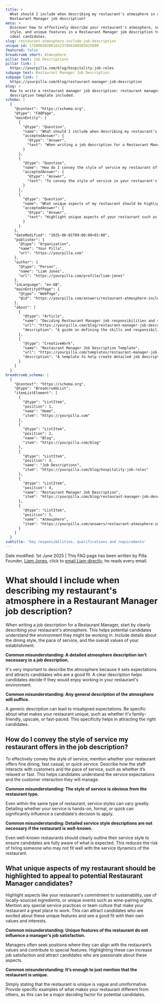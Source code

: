 ```yaml
---
title: >
  What should I include when describing my restaurant's atmosphere in a
  Restaurant Manager job description?
meta: >
  Discover how to effectively describe your restaurant's atmosphere, service
  style, and unique features in a Restaurant Manager job description to attract
  ideal candidates.
slug: restaurant-atmosphere-include-job-description
unique id: 1750065020816x237804308583415800
featured: false
breadcrumb short: Atmosphere
pillar text: Job Descriptions
pillar link: |
  https://yourpilla.com/blog/hospitality-job-roles
subpage text: Restaurant Manager Job Description
subpage link: |
  https://yourpilla.com/blog/restaurant-manager-job-description
blog: >
  How to write a restaurant manager job description: restaurant manager job
  description template included.
schema: |
  {
    "@context": "https://schema.org",
    "@type": "FAQPage",
    "mainEntity": [
      {
        "@type": "Question",
        "name": "What should I include when describing my restaurant's atmosphere in a Restaurant Manager job description?",
        "acceptedAnswer": {
          "@type": "Answer",
          "text": "When writing a job description for a Restaurant Manager, begin by describing your restaurant's atmosphere. Include details such as dining style, service pace, and the restaurant's values to convey the environment to potential candidates. Being specific about your restaurant's atmosphere helps attract candidates who would thrive in and contribute to your establishment's environment."
        }
      },
      {
        "@type": "Question",
        "name": "How do I convey the style of service my restaurant offers in the job description?",
        "acceptedAnswer": {
          "@type": "Answer",
          "text": "To convey the style of service in your restaurant's job description, specify whether the restaurant offers fine dining, fast casual, or quick service. Detail how the staff interacts with customers and the pace of service. For example, specify if the service is relaxed or fast-paced. These details help potential candidates understand the service expectations and customer interaction typical at your restaurant."
        }
      },
      {
        "@type": "Question",
        "name": "What unique aspects of my restaurant should be highlighted to appeal to potential Restaurant Manager candidates?",
        "acceptedAnswer": {
          "@type": "Answer",
          "text": "Highlight unique aspects of your restaurant such as a commitment to sustainability, use of locally-sourced ingredients, or special events like wine-pairing nights. Also, mention any special service practices or team culture. These features can attract candidates who are enthusiastic about these elements, potentially increasing job satisfaction and alignment with their values."
        }
      }
    ],
    "dateModified": "2025-06-01T09:00:00+01:00",
    "publisher": {
      "@type": "Organization",
      "name": "Your Pilla",
      "url": "https://yourpilla.com"
    },
    "author": {
      "@type": "Person",
      "name": "Liam Jones",
      "url": "https://yourpilla.com/profile/liam-jones"
    },
    "inLanguage": "en-GB",
    "mainEntityOfPage": {
      "@type": "WebPage",
      "@id": "https://yourpilla.com/answers/restaurant-atmosphere-include-job-description"
    },
    "about": [
      {
        "@type": "Article",
        "name": "Deciding Restaurant Manager job responsibilities and skills",
        "url": "https://yourpilla.com/blog/restaurant-manager-job-description",
        "description": "A guide on defining the skills and responsibilities necessary for a Restaurant Manager position."
      },
      {
        "@type": "CreativeWork",
        "name": "Restaurant Manager Job Description Template",
        "url": "https://yourpilla.com/templates/restaurant-manager-job-description",
        "description": "A template to help create detailed job descriptions for Restaurant Manager roles, focusing on specific skills and atmosphere details."
      }
    ]
  }
breadcrumb_schema: |
  {
    "@context": "https://schema.org",
    "@type": "BreadcrumbList",
    "itemListElement": [
      {
        "@type": "ListItem",
        "position": 1,
        "name": "Home",
        "item": "https://yourpilla.com"
      },
      {
        "@type": "ListItem",
        "position": 2,
        "name": "Blog",
        "item": "https://yourpilla.com/blog"
      },
      {
        "@type": "ListItem",
        "position": 3,
        "name": "Job Descriptions",
        "item": "https://yourpilla.com/blog/hospitality-job-roles"
      },
      {
        "@type": "ListItem",
        "position": 4,
        "name": "Restaurant Manager Job Description",
        "item": "https://yourpilla.com/blog/restaurant-manager-job-description"
      },
      {
        "@type": "ListItem",
        "position": 5,
        "name": "Atmosphere",
        "item": "https://yourpilla.com/answers/restaurant-atmosphere-include-job-description"
      }
    ]
  }
subtitle: 'Key responsibilities, qualifications and requirements'
---
```


Date modified: 1st June 2025 | This FAQ page has been written by Pilla Founder, [Liam Jones](https://yourpilla.com/profile/liam-jones), click to [email Liam directly](https://mailto:liam@yourpilla.com), he reads every email.

# What should I include when describing my restaurant's atmosphere in a Restaurant Manager job description?

When writing a job description for a Restaurant Manager, start by clearly describing your restaurant's atmosphere. This helps potential candidates understand the environment they might be working in. Include details about the dining style, the pace of service, and the overall values of your establishment.

**Common misunderstanding: A detailed atmosphere description isn’t necessary in a job description.**

It's very important to describe the atmosphere because it sets expectations and attracts candidates who are a good fit. A clear description helps candidates decide if they would enjoy working in your restaurant's environment.

**Common misunderstanding: Any general description of the atmosphere will suffice.**

A generic description can lead to misaligned expectations. Be specific about what makes your restaurant unique, such as whether it's family-friendly, upscale, or fast-paced. This specificity helps in attracting the right candidates.

## How do I convey the style of service my restaurant offers in the job description?

To effectively convey the style of service, mention whether your restaurant offers fine dining, fast casual, or quick service. Describe how the staff interacts with customers and the pace of service, such as whether it’s relaxed or fast. This helps candidates understand the service expectations and the customer interaction they will manage.

**Common misunderstanding: The style of service is obvious from the restaurant type.**

Even within the same type of restaurant, service styles can vary greatly. Detailing whether your service is hands-on, formal, or quick can significantly influence a candidate's decision to apply.

**Common misunderstanding: Detailed service style descriptions are not necessary if the restaurant is well-known.**

Even well-known restaurants should clearly outline their service style to ensure candidates are fully aware of what is expected. This reduces the risk of hiring someone who may not fit well with the service dynamics of the restaurant.

## What unique aspects of my restaurant should be highlighted to appeal to potential Restaurant Manager candidates?

Highlight aspects like your restaurant's commitment to sustainability, use of locally-sourced ingredients, or unique events such as wine-pairing nights. Mention any special service practices or team culture that make your restaurant a great place to work. This can attract candidates who are excited about these unique features and see a good fit with their own values and interests.

**Common misunderstanding: Unique features of the restaurant do not influence a manager’s job satisfaction.**

Managers often seek positions where they can align with the restaurant’s values and contribute to special features. Highlighting these can increase job satisfaction and attract candidates who are passionate about these aspects.

**Common misunderstanding: It’s enough to just mention that the restaurant is unique.**

Simply stating that the restaurant is unique is vague and uninformative. Provide specific examples of what makes your restaurant different from others, as this can be a major deciding factor for potential candidates.
